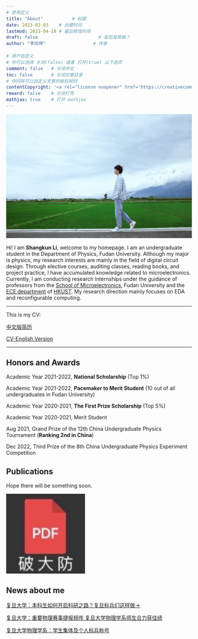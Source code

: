 ```yaml
---
# 常用定义
title: "About"           # 标题
date: 2023-02-03    # 创建时间
lastmod: 2023-04-18 # 最后修改时间
draft: false                       # 是否是草稿？
author: "李尚坤"                  # 作者

# 用户自定义
# 你可以选择 关闭(false) 或者 打开(true) 以下选项
comment: false   # 关闭评论
toc: false       # 关闭文章目录
# 你同样可以自定义文章的版权规则
contentCopyright: '<a rel="license noopener" href="https://creativecommons.org/licenses/by-nc-nd/4.0/" target="_blank">CC BY-NC-ND 4.0</a>'
reward: false	 # 关闭打赏
mathjax: true    # 打开 mathjax
---
```


![](/imag/简介/IMG_0001.JPG)

Hi! I am **Shangkun Li**, welcome to my homepage. I am an undergraduate student in the Department of Physics, Fudan University. Although my major is physics, my research interests are mainly in the field of digital circuit design. Through elective courses, auditing classes, reading books, and project practice, I have accumulated knowledge related to microelectronics. Currently, I am conducting research internships under the guidance of professors from the [School of Microelectronics](https://sme.fudan.edu.cn), Fudan University and the [ECE department](https://ece.hkust.edu.hk) of [HKUST](https://hkust.edu.hk). My research direction mainly focuses on EDA and reconfigurable computing.

---

This is my CV: 

[中文版简历](/pdf/简介/中文版CV.pdf)

[CV-English Version](/pdf/简介/CV_English_Version.pdf)

---

## Honors and Awards

Academic Year 2021-2022, **National Scholarship** (Top 1%)

Academic Year 2021-2022, **Pacemaker to Merit Student** (10 out of all undergraduates in Fudan University)

Academic Year 2020-2021, **The First Prize Scholarship** (Top 5%)

Academic Year 2020-2021, Merit Student

Aug 2021, Grand Prize of the 12th China Undergraduate Physics Tournament (**Ranking 2nd in China**)

Dec 2022, Third Prize of the 8th China Undergraduate Physics Experiment Competition

## Publications

Hope there will be something soon.

![](/imag/简介/pdf_破大防.jpeg)

## News about me

[复旦大学：本科生如何开启科研之路？复旦标兵们这样做→](https://news.fudan.edu.cn/2023/0205/c5a133834/page.htm)

[复旦大学：重要物理赛事捷报频传 复旦大学物理学系师生合力获佳绩](https://news.fudan.edu.cn/2021/0831/c5a109937/page.htm)

[复旦大学物理学系：学生集体及个人标兵称号](https://mp.weixin.qq.com/s/5L9K5NGK-5G6w1R6nhbJTA)
